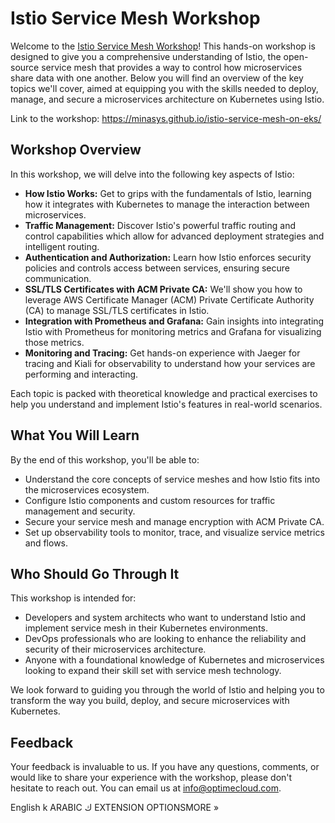 
# Istio Service Mesh Workshop
Welcome to the [Istio Service Mesh Workshop](https://minasys.github.io/istio-service-mesh-on-eks/)! This hands-on workshop is designed to give you a comprehensive understanding of Istio, the open-source service mesh that provides a way to control how microservices share data with one another. Below you will find an overview of the key topics we'll cover, aimed at equipping you with the skills needed to deploy, manage, and secure a microservices architecture on Kubernetes using Istio.

Link to the workshop: https://minasys.github.io/istio-service-mesh-on-eks/

## Workshop Overview
In this workshop, we will delve into the following key aspects of Istio:
* **How Istio Works:** Get to grips with the fundamentals of Istio, learning how it integrates with Kubernetes to manage the interaction between microservices.
* **Traffic Management:** Discover Istio's powerful traffic routing and control capabilities which allow for advanced deployment strategies and intelligent routing.
* **Authentication and Authorization:** Learn how Istio enforces security policies and controls access between services, ensuring secure communication.
* **SSL/TLS Certificates with ACM Private CA:** We'll show you how to leverage AWS Certificate Manager (ACM) Private Certificate Authority (CA) to manage SSL/TLS certificates in Istio.
* **Integration with Prometheus and Grafana:** Gain insights into integrating Istio with Prometheus for monitoring metrics and Grafana for visualizing those metrics.
* **Monitoring and Tracing:** Get hands-on experience with Jaeger for tracing and Kiali for observability to understand how your services are performing and interacting.

Each topic is packed with theoretical knowledge and practical exercises to help you understand and implement Istio's features in real-world scenarios.

## What You Will Learn
By the end of this workshop, you'll be able to:
* Understand the core concepts of service meshes and how Istio fits into the microservices ecosystem.
* Configure Istio components and custom resources for traffic management and security.
* Secure your service mesh and manage encryption with ACM Private CA.
* Set up observability tools to monitor, trace, and visualize service metrics and flows.

## Who Should Go Through It
This workshop is intended for:
* Developers and system architects who want to understand Istio and implement service mesh in their Kubernetes environments.
* DevOps professionals who are looking to enhance the reliability and security of their microservices architecture.
* Anyone with a foundational knowledge of Kubernetes and microservices looking to expand their skill set with service mesh technology.

We look forward to guiding you through the world of Istio and helping you to transform the way you build, deploy, and secure microservices with Kubernetes.

## Feedback
Your feedback is invaluable to us. If you have any questions, comments, or would like to share your experience with the workshop, please don't hesitate to reach out. You can email us at info@optimecloud.com.


English
k
ARABIC
ك
EXTENSION OPTIONSMORE »
